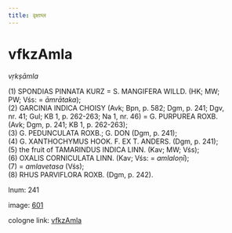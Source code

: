 ```yaml
---
title: वृक्षाम्ल
---
```


# vfkzAmla

<i>vṛkṣāmla</i>  <div n="P" />(1) <bot>SPONDIAS PINNATA KURZ</bot> = <bot>S. MANGIFERA WILLD.</bot> (HK; MW; <div n="lb" />PW; Vśs: = <i>āmrātaka</i>); <div n="P" />(2) <bot>GARCINIA INDICA CHOISY</bot> (Avk; Bpn, p. 582; Dgm, p. 241; Dgv, <div n="lb" />nr. 41; Gul; KB 1, p. 262-263; Na 1, nr. 46) = <bot>G. PURPUREA ROXB.</bot> <div n="lb" />(Avk; Dgm, p. 241; KB 1, p. 262-263); <div n="P" />(3) <bot>G. PEDUNCULATA ROXB.</bot>; <bot>G. DON</bot> (Dgm, p. 241); <div n="P" />(4) <bot>G. XANTHOCHYMUS HOOK. F. EX T. ANDERS.</bot> (Dgm, p. 241); <div n="P" />(5) the fruit of <bot>TAMARINDUS INDICA LINN.</bot> (Kav; MW; Vśs); <div n="P" />(6) <bot>OXALIS CORNICULATA LINN.</bot> (Kav; Vśs: = <i>amlaloṇī</i>); <div n="P" />(7) = <i>amlavetasa</i> (Vśs); <div n="P" />(8) <bot>RHUS PARVIFLORA ROXB.</bot> (Dgm, p. 242).

lnum: 241

image: [601](https://www.sanskrit-lexicon.uni-koeln.de/scans/csl-apidev/servepdf.php?dict=snp&page=601)

cologne link: [vfkzAmla](https://sanskrit-lexicon.uni-koeln.de/scans/csl-apidev/getword.php?dict=snp&key=vfkzAmla)

